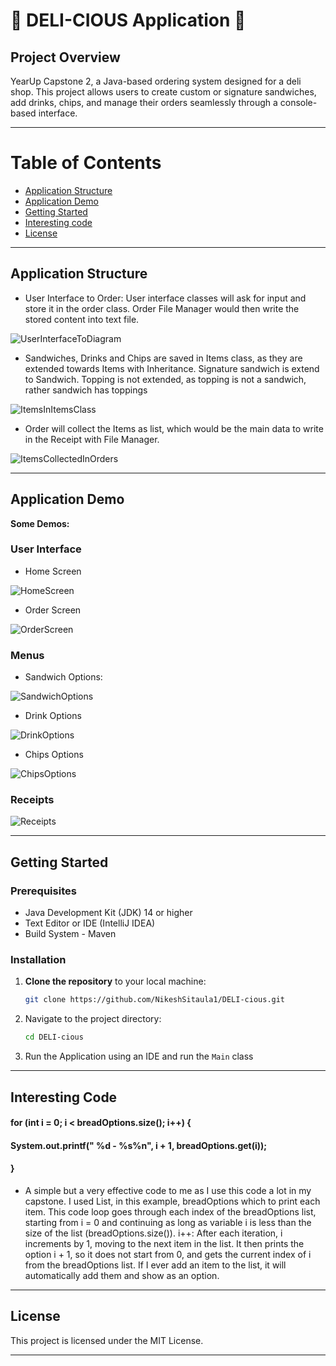 # 🥪 DELI-CIOUS Application 🥪

## Project Overview

YearUp Capstone 2, a Java-based ordering system designed for a deli shop. This project allows users to create custom or 
signature sandwiches, add drinks, chips, and manage their orders seamlessly through a console-based interface. 

---

# Table of Contents

- [Application Structure](#Application-Structure)
- [Application Demo](#Application-Demo)
- [Getting Started](#Getting-Started)
- [Interesting code](#Interesting-Code)
- [License](#License)


---

## Application Structure

- User Interface to Order: User interface classes will ask for input and store it in the order class. 
Order File Manager would then write the stored content into text file.

![UserInterfaceToDiagram](https://i.imgur.com/riTeBDS.png)

- Sandwiches, Drinks and Chips are saved in Items class, as they are extended towards Items with Inheritance. Signature sandwich is extend to Sandwich. 
Topping is not extended, as topping is not a sandwich, rather sandwich has toppings 

![ItemsInItemsClass](https://i.imgur.com/KTEW7yA.png)

- Order will collect the Items as list, which would be the main data to write in the Receipt with File Manager. 

![ItemsCollectedInOrders](https://i.imgur.com/2eC9DEB.png)

---

## Application Demo

**Some Demos:**

### User Interface

- Home Screen

![HomeScreen](https://raw.githubusercontent.com/NikeshSitaula1/DELI-cious/refs/heads/main/images/1.%20homescreen.png)

- Order Screen

![OrderScreen](https://raw.githubusercontent.com/NikeshSitaula1/DELI-cious/refs/heads/main/images/2.%20orderscreen.png)

### Menus

- Sandwich Options:

![SandwichOptions](https://raw.githubusercontent.com/NikeshSitaula1/DELI-cious/refs/heads/main/images/4.%20sandwich%20options.png)

- Drink Options

![DrinkOptions](https://raw.githubusercontent.com/NikeshSitaula1/DELI-cious/refs/heads/main/images/10.%20drink%20screen.png)

- Chips Options

![ChipsOptions](https://raw.githubusercontent.com/NikeshSitaula1/DELI-cious/refs/heads/main/images/11.%20chips%20screen.png)

### Receipts

![Receipts](https://raw.githubusercontent.com/NikeshSitaula1/DELI-cious/refs/heads/main/images/14.%20receipt.png)

---

## Getting Started

### Prerequisites
- Java Development Kit (JDK) 14 or higher
- Text Editor or IDE (IntelliJ IDEA)
- Build System - Maven

### Installation
1. **Clone the repository** to your local machine:
    ```bash
   git clone https://github.com/NikeshSitaula1/DELI-cious.git
2. Navigate to the project directory:
    ```bash
   cd DELI-cious
3. Run the Application using an IDE and run the `Main` class

---

## Interesting Code

#### for (int i = 0; i < breadOptions.size(); i++) {
#### System.out.printf("   %d - %s%n", i + 1, breadOptions.get(i));
#### }

- A simple but a very effective code to me as I use this code a lot in my capstone. I used List, in this example, breadOptions 
which to print each item. This code loop goes through each index of the breadOptions list, starting from i = 0 and continuing
as long as variable i is less than the size of the list (breadOptions.size()). i++: After each iteration, i increments by 1, moving to 
the next item in the list. It then prints the option i + 1, so it does not start from 0, and gets the current index of i 
from the breadOptions list. If I ever add an item to the list, it will automatically add them and show as an option.

---

## License

This project is licensed under the MIT License.

---
